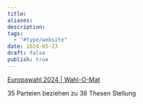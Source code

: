 ```yaml
---
title: 
aliases: 
description: 
tags:
  - "#type/website"
date: 2024-05-23
draft: false
publish: true
---
```


[Europawahl 2024 | Wahl-O-Mat](https://www.wahl-o-mat.de/europawahl2024/app/main_app.html)

35 Parteien beziehen zu 38 Thesen Stellung